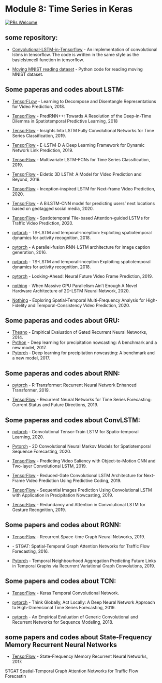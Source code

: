 # Module 8: Time Series in Keras

[![PRs Welcome](https://img.shields.io/badge/PRs-welcome-brightgreen.svg?style=flat-square)](http://makeapullrequest.com)


## some repository:
* [Convolutional-LSTM-in-Tensorflow](https://github.com/loliverhennigh/Convolutional-LSTM-in-Tensorflow) - 
An implementation of convolutional lstms in tensorflow. The code is written in the same style as the basiclstmcell function in tensorflow.

* [Moving MNIST reading dataset](https://github.com/jthsieh/DDPAE-video-prediction/blob/master/data/moving_mnist.py) - Python code for reading moving MNIST dataset.

## Some paperas and codes about LSTM:

* [TensorFLow](https://github.com/jthsieh/DDPAE-video-prediction) - Learning to Decompose and Disentangle Representations for Video Prediction, 2018.

* [TensorFlow](https://github.com/Yunbo426/predrnn-pp) - PredRNN++: Towards A Resolution of the Deep-in-Time Dilemma in Spatiotemporal Predictive Learning, 2018

* [TensorFlow](https://github.com/houshd/LSTM-FCN) - Insights Into LSTM Fully Convolutional Networks for Time Series Classification, 2019.

* [TensorFlow](https://github.com/jianz94/e-lstm-d) - E-LSTM-D A Deep Learning Framework for Dynamic Network Link Prediction, 2019.

* [TensorFlow](https://github.com/titu1994/MLSTM-FCN) - Multivariate LSTM-FCNs for Time Series Classification, 2019.

* [TensorFlow](https://github.com/google/e3d_lstm) - Eidetic 3D LSTM: A Model for Video Prediction and Beyond, 2019.

* [TensorFlow](https://github.com/matinhosseiny/Inception-inspired-LSTM-for-Video-frame-Prediction) - Inception-inspired LSTM for Next-frame Video Prediction, 2020.

* [TensorFlow](https://github.com/s3pku/Next_areal_location_predict) - A BiLSTM-CNN model for predicting users’ next locations based on geotagged social media, 2020.

* [TensorFlow](https://github.com/tumeteor/neurips2019challenge) - Spatiotemporal Tile-based Attention-guided LSTMs for Traffic Video Prediction, 2020.

* [pytorch](https://github.com/olivesgatech/TS-LSTM-and-Temporal-Inception) - TS-LSTM and temporal-inception: Exploiting spatiotemporal dynamics for activity recognition, 2018.

* [pytorch](https://github.com/karpathy/neuraltalk) - A parallel-fusion RNN-LSTM architecture for image caption generation, 2016.

* [pytorch](https://github.com/olivesgatech/TS-LSTM-and-Temporal-Inception) - TS-LSTM and temporal-inception Exploiting spatiotemporal dynamics for activity recognition, 2018.

* [pytorch](https://github.com/NVIDIA/flownet2-pytorch) - Looking-Ahead: Neural Future Video Frame Prediction, 2019.

* [nothing](https://github.com/tukl-msd/hls-2dlstm) - When Massive GPU Parallelism Ain’t Enough A Novel Hardware Architecture of 2D-LSTM Neural Network, 2020.

* [Nothing](https://github.com/Bei-Jin/STMFANet) - Exploring Spatial-Temporal Multi-Frequency Analysis for High-Fidelity and Temporal-Consistency Video Prediction, 2020.


## Some paperas and codes about GRU:

* [Theano](https://github.com/jych/librnn) - Empirical Evaluation of Gated Recurrent Neural Networks, 2014.
* [Python](https://github.com/sxjscience/HKO-7) - Deep learning for precipitation nowcasting: A benchmark and a new model, 2017.
* [Pytorch](https://github.com/Hzzone/Precipitation-Nowcasting) - Deep learning for precipitation nowcasting: A benchmark and a new model, 2017.


## Some paperas and codes about RNN:

* [pytorch](https://github.com/DSE-MSU/R-transformer) - R-Transformer: Recurrent Neural Network Enhanced Transformer, 2019.

* [TensorFlow](https://github.com/HansikaPH/time-series-forecasting) - Recurrent Neural Networks for Time Series Forecasting: Current Status and Future Directions, 2019.


## Some paperas and codes about ConvLSTM:

* [pytorch](https://github.com/NVlabs/conv-tt-lstm) - Convolutional Tensor-Train LSTM for Spatio-temporal Learning, 2020.

* [Pytorch](https://github.com/CJHJ/convolutional-neural-markov-model) - 2D Convolutional Neural Markov Models for Spatiotemporal Sequence Forecasting, 2020.

* [TensorFlow](https://github.com/remega/OMCNN_2CLSTM) - Predicting Video Saliency with Object-to-Motion CNN and Two-layer Convolutional LSTM, 2019.

* [TensorFlow](https://github.com/NellyElsayed/rgcLSTM) - Reduced-Gate Convolutional LSTM Architecture for Next-Frame Video Prediction Using Predictive Coding, 2019.

* [TensorFlow](https://github.com/mingkuan94/Thesis_ConvLSTM) - Sequential Images Prediction Using Convolutional LSTM with Application in Precipitation Nowcasting, 2019.

* [TensorFlow](https://github.com/GuangmingZhu/ConvLSTMForGR) - Redundancy and Attention in Convolutional LSTM for Gesture Recognition, 2019.


## Some papers and codes about RGNN:

* [TensorFlow](https://github.com/IuliaDuta/RSTG) - Recurrent Space-time Graph Neural Networks, 2019.

* []() - STGAT: Spatial-Temporal Graph Attention Networks for Traffic Flow Forecasting, 2016.

* [Pytorch](https://github.com/sbonner0/temporal-neighbourhood-aggregation) - Temporal Neighbourhood Aggregation Predicting Future Links in Temporal Graphs via Recurrent Variational Graph Convolutions, 2019.


## Some papers and codes about TCN:
* [TensorFlow](https://github.com/philipperemy/keras-tcn) - Keras Temporal Convolutional Network.

* [pytorch](https://github.com/rajatsen91/deepglo) - Think Globally, Act Locally: A Deep Neural Network Approach to High-Dimensional Time Series Forecasting, 2019.

* [pytorch](https://github.com/locuslab/TCN) - An Empirical Evaluation of Generic Convolutional and Recurrent Networks for Sequence Modeling, 2018.


## some papers and codes about  State-Frequency Memory Recurrent Neural Networks
* [TensorFlow](https://github.com/dlarsen5/AdaptiveSFM) - State-Frequency Memory Recurrent Neural Networks, 2017.




STGAT Spatial-Temporal Graph Attention Networks for Traffic Flow Forecastin













